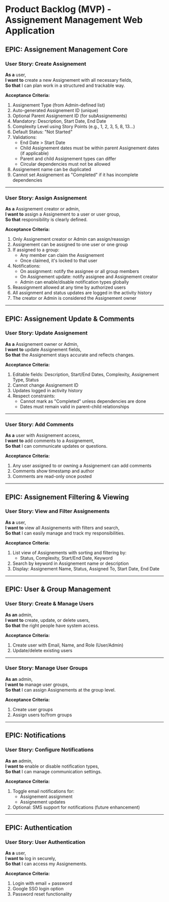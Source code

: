 # Product Backlog (MVP) - Assignement Management Web Application

## EPIC: Assignement Management Core

### User Story: Create Assignement
**As a** user,  
**I want to** create a new Assignement with all necessary fields,  
**So that** I can plan work in a structured and trackable way.

**Acceptance Criteria:**
1. Assignement Type (from Admin-defined list)
2. Auto-generated Assignement ID (unique)
3. Optional Parent Assignement ID (for subAssignements)
4. Mandatory: Description, Start Date, End Date
5. Complexity Level using Story Points (e.g., 1, 2, 3, 5, 8, 13...)
6. Default Status: "Not Started"
7. Validations:
   - End Date > Start Date
   - Child Assignement dates must be within parent Assignement dates (if applicable)
   - Parent and child Assignement types can differ
   - Circular dependencies must not be allowed
8. Assignement name can be duplicated
9. Cannot set Assignement as "Completed" if it has incomplete dependencies

---

### User Story: Assign Assignement
**As a** Assignement creator or admin,  
**I want to** assign a Assignement to a user or user group,  
**So that** responsibility is clearly defined.

**Acceptance Criteria:**
1. Only Assignement creator or Admin can assign/reassign
2. Assignement can be assigned to one user or one group
3. If assigned to a group:
   - Any member can claim the Assignement
   - Once claimed, it's locked to that user
4. Notifications:
   - On assignment: notify the assignee or all group members
   - On Assignement update: notify assignee and Assignement creator
   - Admin can enable/disable notification types globally
5. Reassignment allowed at any time by authorized users
6. All assignment and status updates are logged in the activity history
7. The creator or Admin is considered the Assignement owner

---

## EPIC: Assignement Update & Comments

### User Story: Update Assignement
**As a** Assignement owner or Admin,  
**I want to** update Assignement fields,  
**So that** the Assignement stays accurate and reflects changes.

**Acceptance Criteria:**
1. Editable fields: Description, Start/End Dates, Complexity, Assignement Type, Status
2. Cannot change Assignement ID
3. Updates logged in activity history
4. Respect constraints:
   - Cannot mark as "Completed" unless dependencies are done
   - Dates must remain valid in parent-child relationships

---

### User Story: Add Comments
**As a** user with Assignement access,  
**I want to** add comments to a Assignement,  
**So that** I can communicate updates or questions.

**Acceptance Criteria:**
1. Any user assigned to or owning a Assignement can add comments
2. Comments show timestamp and author
3. Comments are read-only once posted

---

## EPIC: Assignement Filtering & Viewing

### User Story: View and Filter Assignements
**As a** user,  
**I want to** view all Assignements with filters and search,  
**So that** I can easily manage and track my responsibilities.

**Acceptance Criteria:**
1. List view of Assignements with sorting and filtering by:
   - Status, Complexity, Start/End Date, Keyword
2. Search by keyword in Assignement name or description
3. Display: Assignement Name, Status, Assigned To, Start Date, End Date

---

## EPIC: User & Group Management

### User Story: Create & Manage Users
**As an** admin,  
**I want to** create, update, or delete users,  
**So that** the right people have system access.

**Acceptance Criteria:**
1. Create user with Email, Name, and Role (User/Admin)
2. Update/delete existing users

---

### User Story: Manage User Groups
**As an** admin,  
**I want to** manage user groups,  
**So that** I can assign Assignements at the group level.

**Acceptance Criteria:**
1. Create user groups
2. Assign users to/from groups

---

## EPIC: Notifications

### User Story: Configure Notifications
**As an** admin,  
**I want to** enable or disable notification types,  
**So that** I can manage communication settings.

**Acceptance Criteria:**
1. Toggle email notifications for:
   - Assignement assignment
   - Assignement updates
2. Optional: SMS support for notifications (future enhancement)

---

## EPIC: Authentication

### User Story: User Authentication
**As a** user,  
**I want to** log in securely,  
**So that** I can access my Assignements.

**Acceptance Criteria:**
1. Login with email + password
2. Google SSO login option
3. Password reset functionality